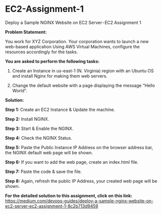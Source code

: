 # EC2-Assignment-1
Deploy a Sample NGINX Website on EC2 Server - EC2 Assignment 1

**Problem Statement:**

You work for XYZ Corporation. Your corporation wants to launch a new web-based application Using AWS Virtual Machines, configure the resources accordingly for the tasks.

**You are asked to perform the following tasks:**

1. Create an Instance in us-east-1 (N. Virginia) region with an Ubuntu OS and install Nginx for making them web servers.

2. Change the default website with a page displaying the message “Hello World”.


**Solution:**

**Step 1:** Create an EC2 Instance & Update the machine.

**Step 2:** Install NGINX.

**Step 3:** Start & Enable the NGINX.

**Step 4:** Check the NGINX Status.

**Step 5:** Paste the Public Instance IP Address on the browser address bar, the NGINX default web page will be shown.

**Step 6:** If you want to add the web page, create an index.html file.

**Step 7:** Paste the code & save the file.

**Step 8:** Again, refresh the public IP Address, your created web page will be shown.

**For the detailed solution to this assignment, click on this link:** https://medium.com/devops-guides/deploy-a-sample-nginx-website-on-ec2-server-ec2-assignment-1-8c2b713d9459
